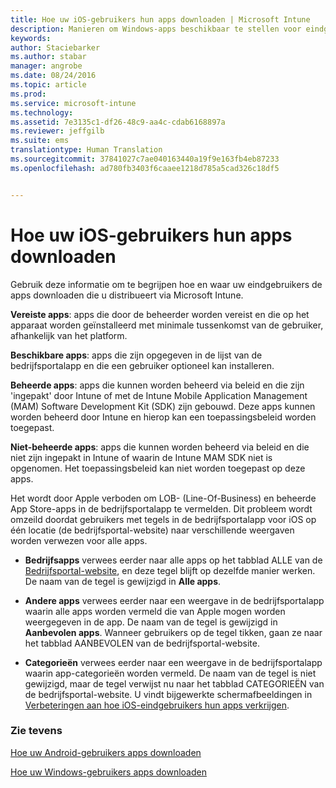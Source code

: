 ```yaml
---
title: Hoe uw iOS-gebruikers hun apps downloaden | Microsoft Intune
description: Manieren om Windows-apps beschikbaar te stellen voor eindgebruikers
keywords: 
author: Staciebarker
ms.author: stabar
manager: angrobe
ms.date: 08/24/2016
ms.topic: article
ms.prod: 
ms.service: microsoft-intune
ms.technology: 
ms.assetid: 7e3135c1-df26-48c9-aa4c-cdab6168897a
ms.reviewer: jeffgilb
ms.suite: ems
translationtype: Human Translation
ms.sourcegitcommit: 37841027c7ae040163440a19f9e163fb4eb87233
ms.openlocfilehash: ad780fb3403f6caaee1218d785a5cad326c18df5


---
```



# Hoe uw iOS-gebruikers hun apps downloaden

Gebruik deze informatie om te begrijpen hoe en waar uw eindgebruikers de apps downloaden die u distribueert via Microsoft Intune.

**Vereiste apps**: apps die door de beheerder worden vereist en die op het apparaat worden geïnstalleerd met minimale tussenkomst van de gebruiker, afhankelijk van het platform.

**Beschikbare apps**: apps die zijn opgegeven in de lijst van de bedrijfsportalapp en die een gebruiker optioneel kan installeren.

**Beheerde apps**: apps die kunnen worden beheerd via beleid en die zijn 'ingepakt' door Intune of met de Intune Mobile Application Management (MAM) Software Development Kit (SDK) zijn gebouwd. Deze apps kunnen worden beheerd door Intune en hierop kan een toepassingsbeleid worden toegepast.

**Niet-beheerde apps**: apps die kunnen worden beheerd via beleid en die niet zijn ingepakt in Intune of waarin de Intune MAM SDK niet is opgenomen. Het toepassingsbeleid kan niet worden toegepast op deze apps.

Het wordt door Apple verboden om LOB- (Line-Of-Business) en beheerde App Store-apps in de bedrijfsportalapp te vermelden. Dit probleem wordt omzeild doordat gebruikers met tegels in de bedrijfsportalapp voor iOS op één locatie (de bedrijfsportal-website) naar verschillende weergaven worden verwezen voor alle apps.

- **Bedrijfsapps** verwees eerder naar alle apps op het tabblad ALLE van de [Bedrijfsportal-website](http://portal.manage.microsoft.com), en deze tegel blijft op dezelfde manier werken. De naam van de tegel is gewijzigd in **Alle apps**.

- **Andere apps** verwees eerder naar een weergave in de bedrijfsportalapp waarin alle apps worden vermeld die van Apple mogen worden weergegeven in de app. De naam van de tegel is gewijzigd in **Aanbevolen apps**. Wanneer gebruikers op de tegel tikken, gaan ze naar het tabblad AANBEVOLEN van de bedrijfsportal-website.

-  **Categorieën** verwees eerder naar een weergave in de bedrijfsportalapp waarin app-categorieën worden vermeld. De naam van de tegel is niet gewijzigd, maar de tegel verwijst nu naar het tabblad CATEGORIEËN van de bedrijfsportal-website.
U vindt bijgewerkte schermafbeeldingen in [Verbeteringen aan hoe iOS-eindgebruikers hun apps verkrijgen](https://gallery.technet.microsoft.com/Improvements-in-how-iOS-d1104186).



### Zie tevens
[Hoe uw Android-gebruikers apps downloaden](how-your-android-users-get-their-apps.md)

[Hoe uw Windows-gebruikers apps downloaden](how-your-windows-users-get-their-apps.md)



<!--HONumber=Oct16_HO2-->


